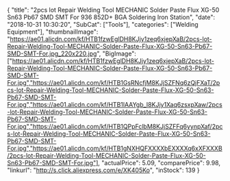 {
	"title": "2pcs lot Repair Welding Tool MECHANIC Solder Paste Flux XG-50 Sn63 Pb67 SMD SMT For 936 852D+ BGA Soldering Iron Station",
	"date": "2018-10-31 10:30:20",
	"SubCat": ["Tools"],
	"categories": ["Welding Equipment"],
	"thumbnailImage": "https://ae01.alicdn.com/kf/HTB1fzwEglDH8KJjy1zeq6xjepXaB/2pcs-lot-Repair-Welding-Tool-MECHANIC-Solder-Paste-Flux-XG-50-Sn63-Pb67-SMD-SMT-For.jpg_220x220.jpg",
	"BigImage": ["https://ae01.alicdn.com/kf/HTB1fzwEglDH8KJjy1zeq6xjepXaB/2pcs-lot-Repair-Welding-Tool-MECHANIC-Solder-Paste-Flux-XG-50-Sn63-Pb67-SMD-SMT-For.jpg","https://ae01.alicdn.com/kf/HTB1GsRNcfjM8KJjSZFNq6zQjFXaT/2pcs-lot-Repair-Welding-Tool-MECHANIC-Solder-Paste-Flux-XG-50-Sn63-Pb67-SMD-SMT-For.jpg","https://ae01.alicdn.com/kf/HTB1lAAYgb_I8KJjy1Xaq6zsxpXaw/2pcs-lot-Repair-Welding-Tool-MECHANIC-Solder-Paste-Flux-XG-50-Sn63-Pb67-SMD-SMT-For.jpg","https://ae01.alicdn.com/kf/HTB1QPpFclbM8KJjSZFFq6yynpXaf/2pcs-lot-Repair-Welding-Tool-MECHANIC-Solder-Paste-Flux-XG-50-Sn63-Pb67-SMD-SMT-For.jpg","https://ae01.alicdn.com/kf/HTB1gNXHQFXXXXbEXXXXq6xXFXXXB/2pcs-lot-Repair-Welding-Tool-MECHANIC-Solder-Paste-Flux-XG-50-Sn63-Pb67-SMD-SMT-For.jpg"],
	"actualPrice": 5.09,
	"comparePrice": 9.98,
	"linkurl": "http://s.click.aliexpress.com/e/XK405Ko",
	"inStock": 139
}
